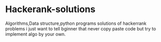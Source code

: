 # Hackerank-solutions
Algorithms,Data structure,python programs solutions of hackerrank problems
i just want to tell bginner that never copy paste code but try to implement algo by your own.
